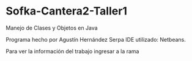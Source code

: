 # Sofka-Cantera2-Taller1
Manejo de Clases y Objetos en Java

Programa hecho por Agustín Hernández Serpa
IDE utilizado: Netbeans.

Para ver la información del trabajo ingresar a la rama 
